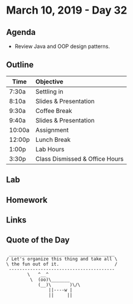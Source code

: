 # March 10, 2019 - Day 32


## Agenda

- Review Java and OOP design patterns. 


## Outline

| Time   | Objective                        |
| -------|:---------------------------------|
| 7:30a  | Settling in                      |
| 8:10a  | Slides & Presentation            |
| 9:30a  | Coffee Break                     |
| 9:40a  | Slides & Presentation            |
| 10:00a | Assignment                       |
| 12:00p | Lunch Break                      |
| 1:00p  | Lab Hours                        |
| 3:30p  | Class Dismissed & Office Hours   |

## Lab


## Homework


## Links


## Quote of the Day 
```
 ________________________________________
/ Let's organize this thing and take all \
\ the fun out of it.                     /
 ----------------------------------------
        \   ^__^
         \  (oo)\_______
            (__)\       )\/\
                ||----w |
                ||     ||
```